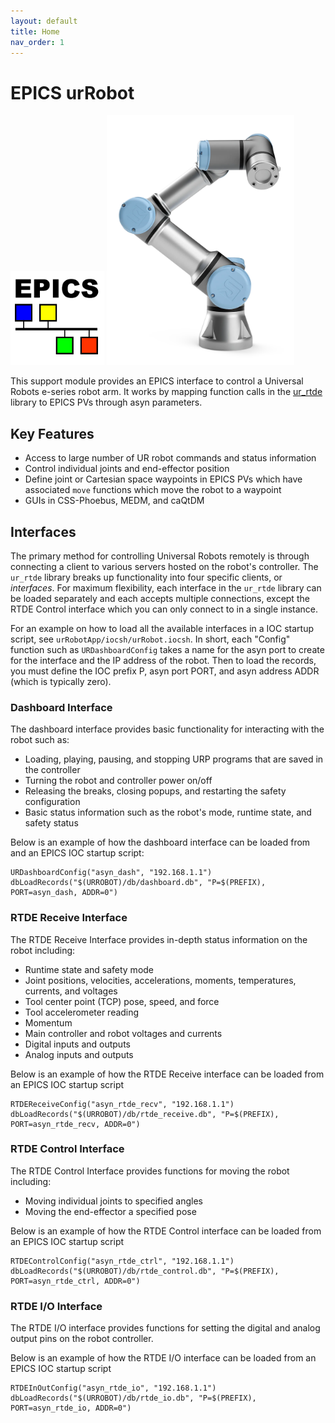 ```yaml
---
layout: default
title: Home
nav_order: 1
---
```


# EPICS urRobot

<img src="./assets/EPICS_Logo-192x192.png" alt="Image 1" width="150">
<img src="./assets/1266x1776.webp" alt="Image 2" width="300">

This support module provides an EPICS interface to control a Universal
Robots e-series robot arm. It works by mapping function calls in the
[ur_rtde](https://gitlab.com/sdurobotics/ur_rtde) library to EPICS PVs through asyn parameters.

## Key Features
- Access to large number of UR robot commands and status information
- Control individual joints and end-effector position
- Define joint or Cartesian space waypoints in EPICS PVs which have associated `move` functions which move the robot to a waypoint
- GUIs in CSS-Phoebus, MEDM, and caQtDM

## Interfaces
The primary method for controlling Universal Robots remotely is through connecting a client
to various servers hosted on the robot's controller. The `ur_rtde` library breaks up functionality
into four specific clients, or *interfaces*. For maximum flexibility, each interface in the
`ur_rtde` library can be loaded separately and each accepts multiple connections,
except the RTDE Control interface which you can only connect to in a single instance.

For an example on how to load all the available interfaces in a IOC startup script, see `urRobotApp/iocsh/urRobot.iocsh`.
In short, each "Config" function such as `URDashboardConfig` takes a name for the asyn port to create for the interface
and the IP address of the robot. Then to load the records, you must define the IOC prefix P,
asyn port PORT, and asyn address ADDR (which is typically zero).

### Dashboard Interface

The dashboard interface provides basic functionality for interacting with the robot such as:
- Loading, playing, pausing, and stopping URP programs that are saved in the controller
- Turning the robot and controller power on/off
- Releasing the breaks, closing popups, and restarting the safety configuration
- Basic status information such as the robot's mode, runtime state, and safety status

Below is an example of how the dashboard interface can be loaded from and an EPICS IOC startup script:
```
URDashboardConfig("asyn_dash", "192.168.1.1")
dbLoadRecords("$(URROBOT)/db/dashboard.db", "P=$(PREFIX), PORT=asyn_dash, ADDR=0")
```


### RTDE Receive Interface

The RTDE Receive Interface provides in-depth status information on the robot including:
- Runtime state and safety mode
- Joint positions, velocities, accelerations, moments, temperatures, currents, and voltages
- Tool center point (TCP) pose, speed, and force
- Tool accelerometer reading
- Momentum
- Main controller and robot voltages and currents
- Digital inputs and outputs
- Analog inputs and outputs

Below is an example of how the RTDE Receive interface can be loaded from an EPICS IOC startup script
```
RTDEReceiveConfig("asyn_rtde_recv", "192.168.1.1")
dbLoadRecords("$(URROBOT)/db/rtde_receive.db", "P=$(PREFIX), PORT=asyn_rtde_recv, ADDR=0")
```

### RTDE Control Interface

The RTDE Control Interface provides functions for moving the robot including:
- Moving individual joints to specified angles
- Moving the end-effector a specified pose

Below is an example of how the RTDE Control interface can be loaded from an EPICS IOC startup script
```
RTDEControlConfig("asyn_rtde_ctrl", "192.168.1.1")
dbLoadRecords("$(URROBOT)/db/rtde_control.db", "P=$(PREFIX), PORT=asyn_rtde_ctrl, ADDR=0")
```

### RTDE I/O Interface

The RTDE I/O interface provides functions for setting the digital and analog output pins on the robot
controller.

Below is an example of how the RTDE I/O interface can be loaded from an EPICS IOC startup script
```
RTDEInOutConfig("asyn_rtde_io", "192.168.1.1")
dbLoadRecords("$(URROBOT)/db/rtde_io.db", "P=$(PREFIX), PORT=asyn_rtde_io, ADDR=0")
```
